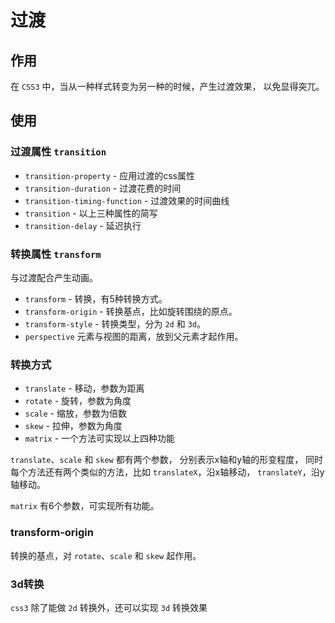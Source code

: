# 过渡

## 作用

在 `CSS3` 中，当从一种样式转变为另一种的时候，产生过渡效果，
以免显得突兀。

## 使用

### 过渡属性 `transition`

* `transition-property` - 应用过渡的css属性
* `transition-duration` - 过渡花费的时间
* `transition-timing-function` - 过渡效果的时间曲线
* `transition` - 以上三种属性的简写
* `transition-delay` - 延迟执行

### 转换属性 `transform`

与过渡配合产生动画。

* `transform` - 转换，有5种转换方式。
* `transform-origin` - 转换基点，比如旋转围绕的原点。
* `transform-style` - 转换类型，分为 `2d` 和 `3d`。
* `perspective` 元素与视图的距离，放到父元素才起作用。

### 转换方式

* `translate` - 移动，参数为距离
* `rotate` - 旋转，参数为角度
* `scale` - 缩放，参数为倍数
* `skew` - 拉伸，参数为角度
* `matrix` - 一个方法可实现以上四种功能

`translate`、`scale` 和 `skew` 都有两个参数，
分别表示x轴和y轴的形变程度，
同时每个方法还有两个类似的方法，比如
`translateX`，沿x轴移动，
`translateY`，沿y轴移动。

`matrix` 有6个参数，可实现所有功能。

### transform-origin

转换的基点，对 `rotate`、`scale` 和 `skew` 起作用。

### 3d转换

`css3` 除了能做 `2d` 转换外，还可以实现 `3d` 转换效果
